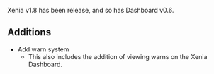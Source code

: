 Xenia v1.8 has been release, and so has Dashboard v0.6.

## Additions
- Add warn system
    - This also includes the addition of viewing warns on the Xenia Dashboard.